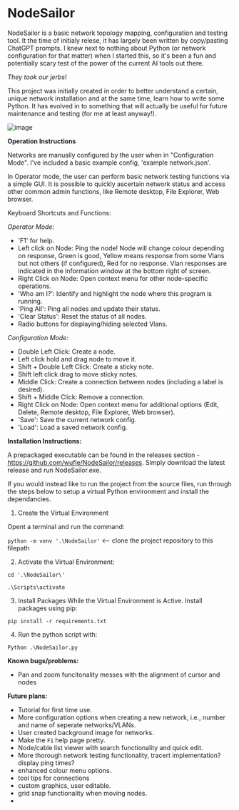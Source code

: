 # NodeSailor

NodeSailor is a basic network topology mapping, configuration and testing tool.  It the time of initialy relese, it has largely been written by copy/pasting ChatGPT prompts. I knew next to nothing about Python (or network configuration for that matter) when I started this, so it's been a fun and potentially scary test of the power of the current AI tools out there.  

*They took our jerbs!*

This project was initially created in order to better understand a certain, unique network installation and at the same time, learn how to write some Python.  It has evolved in to something that will actually be useful for future maintenance and testing (for me at least anyway!).

 ![image](https://github.com/wufle/NodeSailor/assets/121041163/c6629eee-93f7-4306-a2ce-06756320e175)


**Operation Instructions**

Networks are manually configured by the user when in "Configuration Mode". I've included a basic example config, 'example network.json'.

In Operator mode, the user can perform basic network testing functions via a simple GUI. It is possible to quickly ascertain network status and access other common admin functions, like Remote desktop, File Explorer, Web browser.

Keyboard Shortcuts and Functions:
        
*Operator Mode:*
- 'F1' for help.
- Left click on Node: Ping the node! Node will change colour depending on response, Green is good, Yellow means response from some Vlans but not others (if configured), Red for no response.  Vlan responses are indicated in the information window at the bottom right of screen.
- Right Click on Node: Open context menu for other node-specific operations.
- 'Who am I?': Identify and highlight the node where this program is running.
- 'Ping All': Ping all nodes and update their status.
- 'Clear Status': Reset the status of all nodes.
- Radio buttons for displaying/hiding selected Vlans.

        
*Configuration Mode:*
- Double Left Click: Create a node.
- Left click hold and drag node to move it.
- Shift + Double Left Click: Create a sticky note.
- Shift left click drag to move sticky notes.
- Middle Click: Create a connection between nodes (including a label is desired).
- Shift + Middle Click: Remove a connection.
- Right Click on Node: Open context menu for additional options (Edit, Delete, Remote desktop, File Explorer, Web browser).
- 'Save': Save the current network config.
- 'Load': Load a saved network config.
  
**Installation Instructions:**

A prepackaged executable can be found in the releases section - https://github.com/wufle/NodeSailor/releases.  Simply download the latest release and run NodeSailor.exe.

If you would instead like to run the project from the source files, run through the steps below to setup a virtual Python environment and install the dependancies.

1. Create the Virtual Environment

Opent a terminal and run the command:

`python -m venv '.\NodeSailor'` <-- clone the project repository to this filepath

2. Activate the Virtual Environment:

`cd '.\NodeSailor\'`

`.\Scripts\activate`

3. Install Packages While the Virtual Environment is Active. Install packages using pip:

`pip install -r requirements.txt`

4. Run the python script with:

`Python .\NodeSailor.py` 

**Known bugs/problems:**
- Pan and zoom funcitonality messes with the alignment of cursor and nodes

**Future plans:**
* Tutorial for first time use.
* More configuration options when creating a new network, i.e., number and name of seperate networks/VLANs.
* User created background image for networks.
* Make the `F1` help page pretty.
* Node/cable list viewer with search functionality and quick edit. 
* More thorough network testing functionality, tracert implementation? display ping times?
* enhanced colour menu options.
* tool tips for connections
* custom graphics, user editable. 
* grid snap functionality when moving nodes. 
* 

